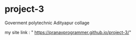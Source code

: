# project-3
Goverment polytechnic Adityapur collage

my site link : " https://pranavprogrammer.github.io/project-3/"
